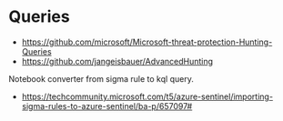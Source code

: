 # Queries
* https://github.com/microsoft/Microsoft-threat-protection-Hunting-Queries
* https://github.com/jangeisbauer/AdvancedHunting

Notebook converter from sigma rule to kql query.
* https://techcommunity.microsoft.com/t5/azure-sentinel/importing-sigma-rules-to-azure-sentinel/ba-p/657097#